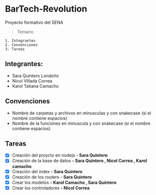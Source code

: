 # BarTech-Revolution
Proyecto formativo del SENA
> Temario
```
1. Integrantes
2. Convenciones
3. Tareas
```

## Integrantes:
- Sara Quintero Londoño
- Nicol Villada Correa
- Karol Tatiana Camacho 
  
## Convenciones
- Nombre de carpetas y archivos en minusculas y con snakecase (si el nombre contiene espacios)
- Nombre de la funciones en minuscula y con snakecase (si el nombre contiene espacios)

## Tareas
- [X] Creación del proycto en nodejs **- Sara Quintero** 
- [X] Creación de la base de datos **- Sara Quintero , Nicol Correa , Karol camacho**
- [X] Creación del index **- Sara Quintero**
- [X] Creación de los routers **- Sara Quintero**
- [X] Crear los modelos **- Karol Camacho , Sara Quintero**
- [X] Crear los controladores **- Nicol Correa**
